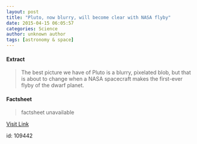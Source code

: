 ```yaml
---
layout: post
title: "Pluto, now blurry, will become clear with NASA flyby"
date: 2015-04-15 06:05:57
categories: Science
author: unknown author
tags: [astronomy & space]
---
```



#### Extract
>The best picture we have of Pluto is a blurry, pixelated blob, but that is about to change when a NASA spacecraft makes the first-ever flyby of the dwarf planet.

#### Factsheet
>factsheet unavailable

[Visit Link](http://phys.org/news348282327.html)

id:  109442
